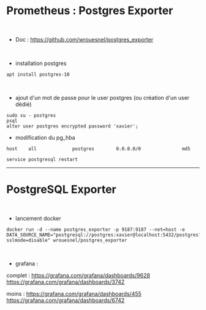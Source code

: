 

# Prometheus : Postgres Exporter

<br>


* Doc : https://github.com/wrouesnel/postgres_exporter

<br>


* installation postgres

```
apt install postgres-10
```

<br>


* ajout d'un mot de passe pour le user postgres (ou création d'un user dédié)

```
sudo su - postgres
psql
alter user postgres encrypted password 'xavier';
```

* modification du pg_hba

```
host    all             postgres        0.0.0.0/0               md5

service postgresql restart
```


--------------------------------------------------------------------------------------


# PostgreSQL Exporter


<br>


* lancement docker

```
docker run -d --name postgres_exporter -p 9187:9187 --net=host -e DATA_SOURCE_NAME="postgresql://postgres:xavier@localhost:5432/postgres?sslmode=disable" wrouesnel/postgres_exporter
```

<br>



* grafana :

complet :
https://grafana.com/grafana/dashboards/9628
https://grafana.com/grafana/dashboards/3742

moins :
https://grafana.com/grafana/dashboards/455
https://grafana.com/grafana/dashboards/6742


